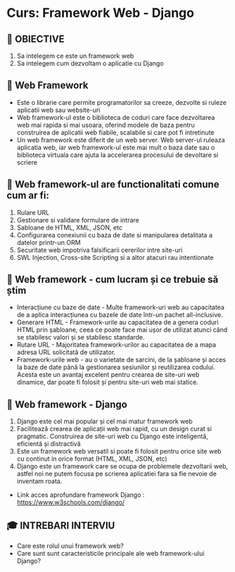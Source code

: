 # Curs: Framework Web - Django

## 📝 OBIECTIVE
1. Sa intelegem ce este un framework web
2. Sa intelegem cum dezvoltam o aplicatie cu Django


## 📌 Web Framework
- Este o librarie care permite programatorilor sa creeze, dezvolte si ruleze 
aplicatii web sau website-uri
- Web framework-ul este o biblioteca de coduri care face dezvoltarea web mai rapida si 
mai usoara, oferind modele de baza pentru construirea de aplicatii web fiabile, scalabile 
si care pot fi intretinute
- Un web framework este diferit de un web server. Web server-ul ruleaza aplicatia web, 
iar web framework-ul este mai mult o baza date sau o biblioteca virtuala care ajuta la accelerarea 
procesului de devoltare si scriere


## 📌 Web framework-ul are functionalitati comune cum ar fi:
1. Rulare URL 
2. Gestionare si validare formulare de intrare 
3. Sabloane de HTML, XML, JSON, etc 
4. Configurarea conexiunii cu baza de date si manipularea detalitata a datelor printr-un ORM 
5. Securitate web impotriva falsificarii cererilor intre site-uri 
6. SWL Injection, Cross-site Scripting si a altor atacuri rau intentionate 



## 📌 Web framework - cum lucram și ce trebuie să știm 
- Interacțiune cu baze de date - Multe framework-uri web au capacitatea de a aplica interacțiunea cu bazele de date 
într-un pachet all-inclusive.
- Generare HTML - Framework-urile au capacitatea de a genera coduri HTML prin șabloane, 
   ceea ce poate face mai ușor de utilizat atunci când se stabilesc valori și se stabilesc standarde.
- Rutare URL - Majoritatea framework-urilor au capacitatea de a mapa adresa URL solicitată de utilizator.
- Framework-urile web - au o varietate de sarcini, de la șabloane și acces la baze de date până 
la gestionarea sesiunilor și reutilizarea codului. Acesta este un avantaj excelent pentru crearea de site-uri web 
dinamice, dar poate fi folosit și pentru site-uri web mai statice.


## 📌 Web framework - Django
1. Django este cel mai popular și cel mai matur framework web
2. Facilitează crearea de aplicații web mai rapid, cu un design curat si pragmatic. Construirea de site-uri web 
cu Django este inteligentă, eficientă și distractivă 
3. Este un framework web versatil si poate fi folosit pentru orice site web cu continut in orice format
     (HTML, XML, JSON, etc)
4. Django este un framework care se ocupa de problemele dezvoltarii web, astfel noi ne putem focusa 
   pe scrierea aplicatiei fara sa fie nevoie de inventam roata. 

- Link acces aprofundare framework Django : https://www.w3schools.com/django/



##  🎓 INTREBARI INTERVIU
- Care este rolul unui framework web?
- Care sunt sunt caracteristicile principale ale web framework-ului Django?




